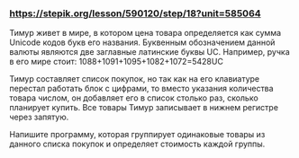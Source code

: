 ### https://stepik.org/lesson/590120/step/18?unit=585064

Тимур живет в мире, в котором цена товара определяется как сумма Unicode кодов букв его названия. Буквенным обозначением данной валюты являются две заглавные латинские буквы UC. Например, ручка в его мире стоит: 1088+1091+1095+1082+1072=5428UC


Тимур составляет список покупок, но так как на его клавиатуре перестал работать блок с цифрами, то вместо указания количества товара числом, он добавляет его в список столько раз, сколько планирует купить. Все товары Тимур записывает в нижнем регистре через запятую.


Напишите программу, которая группирует одинаковые товары из данного списка покупок и определяет стоимость каждой группы.


